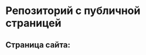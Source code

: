 #  Репозиторий с публичной страницей

## Страница сайта:
<!-- Вставить ссылку на публичную страницу -->
